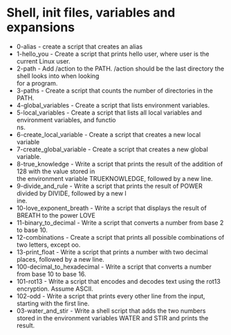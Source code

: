 # Shell, init files, variables and expansions

* 0-alias - create a script that creates an alias
* 1-hello_you - Create a script that prints hello user, where user is the current Linux user.
* 2-path - Add /action to the PATH. /action should be the last directory the shell looks into when looking \
for a program.
* 3-paths - Create a script that counts the number of directories in the PATH.
* 4-global_variables - Create a script that lists environment variables.
* 5-local_variables - Create a script that lists all local variables and environment variables, and functio\
ns.
* 6-create_local_variable - Create a script that creates a new local variable
* 7-create_global_variable - Create a script that creates a new global variable.
* 8-true_knowledge - Write a script that prints the result of the addition of 128 with the value stored in \
the environment variable TRUEKNOWLEDGE, followed by a new line.
* 9-divide_and_rule - Write a script that prints the result of POWER divided by DIVIDE, followed by a new l\
ine.
* 10-love_exponent_breath - Write a script that displays the result of BREATH to the power LOVE
* 11-binary_to_decimal - Write a script that converts a number from base 2 to base 10.
* 12-combinations - Create a script that prints all possible combinations of two letters, except oo.
* 13-print_float - Write a script that prints a number with two decimal places, followed by a new line.
* 100-decimal_to_hexadecimal - Write a script that converts a number from base 10 to base 16.
* 101-rot13 - Write a script that encodes and decodes text using the rot13 encryption. Assume ASCII.
* 102-odd - Write a script that prints every other line from the input, starting with the first line.
* 03-water_and_stir - Write a shell script that adds the two numbers stored in the environment variables WATER and STIR and prints the result.

